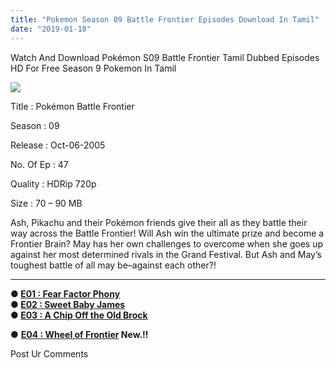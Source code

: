 ```yaml
---
title: "Pokemon Season 09 Battle Frontier Episodes Download In Tamil"
date: "2019-01-18"
---
```


Watch And Download Pokémon S09 Battle Frontier Tamil Dubbed Episodes HD For Free Season 9 Pokemon In Tamil

[![](https://4.bp.blogspot.com/-yHnLVqXyFfc/XEHySmkB7YI/AAAAAAAABVE/0uaXF9UysGUyHaSycf1LvnjMUy4mzVCCgCLcBGAs/s320/Poke{2bdbed38d32e7704a3eaa20af56e2289d0665505d01c3d892d71953ac3249a13}2BS09{2bdbed38d32e7704a3eaa20af56e2289d0665505d01c3d892d71953ac3249a13}2BTamil{2bdbed38d32e7704a3eaa20af56e2289d0665505d01c3d892d71953ac3249a13}2BTk.jpg)](https://4.bp.blogspot.com/-yHnLVqXyFfc/XEHySmkB7YI/AAAAAAAABVE/0uaXF9UysGUyHaSycf1LvnjMUy4mzVCCgCLcBGAs/s1600/Poke{2bdbed38d32e7704a3eaa20af56e2289d0665505d01c3d892d71953ac3249a13}2BS09{2bdbed38d32e7704a3eaa20af56e2289d0665505d01c3d892d71953ac3249a13}2BTamil{2bdbed38d32e7704a3eaa20af56e2289d0665505d01c3d892d71953ac3249a13}2BTk.jpg)

Title : Pokémon Battle Frontier

Season : 09

Release : Oct-06-2005

No. Of Ep : 47

Quality : HDRip 720p

Size : 70 – 90 MB

Ash, Pikachu and their Pokémon friends give their all as they battle their way across the Battle Frontier! Will Ash win the ultimate prize and become a Frontier Brain? May has her own challenges to overcome when she goes up against her most determined rivals in the Grand Festival. But Ash and May’s toughest battle of all may be–against each other?!

  

* * *

  
**● [E01 : Fear Factor Phony](https://clk.ink/VnAiCT)**   
**● [E02 : Sweet Baby James](https://clk.ink/1mZxk)**  
**● [E03 : A Chip Off the Old Brock](https://clk.ink/SiUBp9)**  
  
  
● **[E04 : Wheel of Frontier](https://clk.ink/seRqui) New.!!**

  

Post Ur Comments
